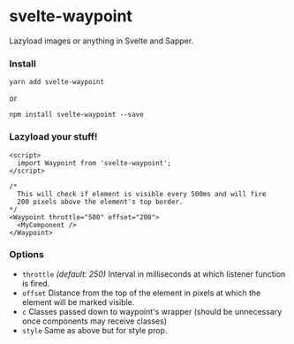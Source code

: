 # svelte-waypoint
Lazyload images or anything in Svelte and Sapper.

### Install

```
yarn add svelte-waypoint
```
or
```
npm install svelte-waypoint --save
```


### Lazyload your stuff!

```
<script>
  import Waypoint from 'svelte-waypoint';
</script>

/*
  This will check if element is visible every 500ms and will fire
  200 pixels above the element's top border. 
*/
<Waypoint throttle="500" offset="200">
  <MyComponent />
</Waypoint>
```

### Options
- `throttle` *(default: 250)* Interval in milliseconds at which listener function is fired.
- `offset` Distance from the top of the element in pixels at which the element will be marked visible.
- `c` Classes passed down to waypoint's wrapper (should be unnecessary once components may receive classes)
- `style` Same as above but for style prop.